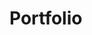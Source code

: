 <!--
---
title: 'readme.md'
authour: 'charudatta korde'
date: '27-july-2023 16:54:00'
---
-->
# Portfolio